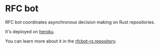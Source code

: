 # RFC bot

RFC bot coordinates asynchronous decision making on Rust repositories.

It's deployed on [heroku](https://dashboard.heroku.com/apps/rfcbot-rs).

You can learn more about it in the [rfcbot-rs repository](https://github.com/rust-lang/rfcbot-rs).
